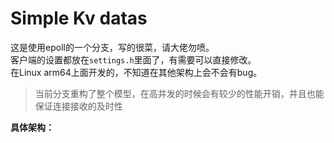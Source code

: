 # Simple Kv datas
这是使用epoll的一个分支，写的很菜，请大佬勿喷。  
客户端的设置都放在`settings.h`里面了，有需要可以直接修改。  
在Linux arm64上面开发的，不知道在其他架构上会不会有bug。
> 当前分支重构了整个模型，在高并发的时候会有较少的性能开销，并且也能保证连接接收的及时性

**具体架构：**  

